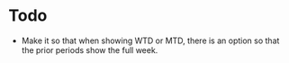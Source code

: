 # Todo

* Make it so that when showing WTD or MTD, there is an option so that the prior periods show the full week.
